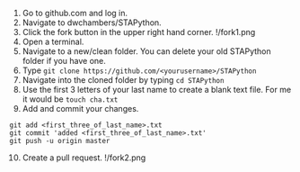 1.	Go to github.com and log in.
2.	Navigate to dwchambers/STAPython.
3.	Click the fork button in the upper right hand corner. 
!/fork1.png
4.	Open a terminal.
5.	Navigate to a new/clean folder. You can delete your old STAPython folder if you have one.
6.	Type 
`git clone https://github.com/<yourusername>/STAPython`
7.	Navigate into the cloned folder by typing
`cd STAPython`
8.	Use the first 3 letters of your last name to create a blank text file. For me it would be `touch cha.txt`
9.  Add and commit your changes.
```
git add <first_three_of_last_name>.txt
git commit 'added <first_three_of_last_name>.txt'
git push -u origin master
```
10. Create a pull request.
!/fork2.png
